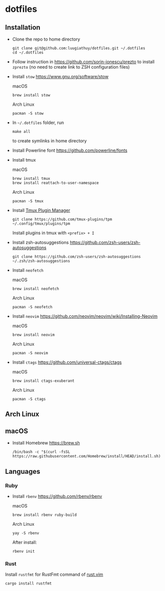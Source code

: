 # dotfiles

## Installation

- Clone the repo to home directory

    ```console
    git clone git@github.com:luugiathuy/dotfiles.git ~/.dotfiles
    cd ~/.dotfiles
    ```

- Follow instruction in https://github.com/sorin-ionescu/prezto to install `zprezto` (no need to create link to ZSH configuration files)

- Install `stow` https://www.gnu.org/software/stow

    macOS
    ```console
    brew install stow
    ```

    Arch Linux
    ```console
    pacman -S stow
    ```

- In `~/.dotfiles` folder, run

    ```console
    make all
    ```

    to create symlinks in home directory

- Install Powerline font https://github.com/powerline/fonts

- Install tmux

    macOS
    ```console
    brew install tmux
    brew install reattach-to-user-namespace
    ```

    Arch Linux
    ```console
    pacman -S tmux
    ```

- Install [Tmux Plugin Manager](https://github.com/tmux-plugins/tpm)

    ```console
    git clone https://github.com/tmux-plugins/tpm ~/.config/tmux/plugins/tpm
    ```
    Install plugins in tmux with `<prefix> + I`

- Install zsh-autosuggestions https://github.com/zsh-users/zsh-autosuggestions

    ```console
    git clone https://github.com/zsh-users/zsh-autosuggestions ~/.zsh/zsh-autosuggestions
    ```

- Install `neofetch`

    macOS
    ```console
    brew install neofetch
    ```

    Arch Linux
    ```console
    pacman -S neofetch
    ```

- Install `neovim` https://github.com/neovim/neovim/wiki/Installing-Neovim

    macOS

    ```console
    brew install neovim
    ```

    Arch Linux
    ```console
    pacman -S neovim
    ```

- Install `ctags` https://github.com/universal-ctags/ctags

    macOS
    ```console
    brew install ctags-exuberant
    ```

    Arch Linux
    ```console
    pacman -S ctags
    ```

## Arch Linux

## macOS

- Install Homebrew https://brew.sh

    ```console
    /bin/bash -c "$(curl -fsSL https://raw.githubusercontent.com/Homebrew/install/HEAD/install.sh)"
    ```

## Languages

### Ruby

- Install `rbenv` https://github.com/rbenv/rbenv

    macOS
    ```console
    brew install rbenv ruby-build
    ```

    Arch Linux
    ```console
    yay -S rbenv
    ```
    
    After install:
    ```console
    rbenv init
    ```

### Rust

Install `rustfmt` for RustFmt command of [rust.vim](https://github.com/rust-lang/rust.vim)


```console
cargo install rustfmt
```

